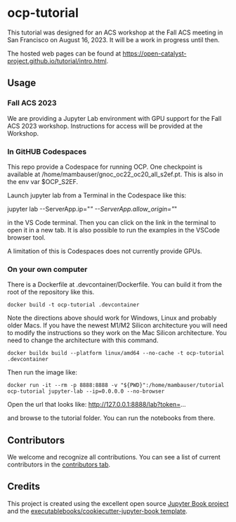 # ocp-tutorial

This tutorial was designed for an ACS workshop at the Fall ACS meeting in San Francisco on August 16, 2023. It will be a work in progress until then.

The hosted web pages can be found at https://open-catalyst-project.github.io/tutorial/intro.html.

## Usage

### Fall ACS 2023

We are providing a Jupyter Lab environment with GPU support for the Fall ACS  2023 workshop. Instructions for access will be provided at the Workshop.
 
### In GitHUB Codespaces

This repo provide a Codespace for running OCP. One checkpoint is available at /home/mambauser/gnoc_oc22_oc20_all_s2ef.pt. This is also in the env var $OCP_S2EF.

Launch jupyter lab from a Terminal in the Codespace like this:

jupyter lab --ServerApp.ip="*" --ServerApp.allow_origin="*"

in the VS Code terminal. Then you can click on the link in the terminal to open it in a new tab. It is also possible to run the examples in the VSCode browser tool.

A limitation of this is Codespaces does not currently provide GPUs. 

### On your own computer

There is a Dockerfile at .devcontainer/Dockerfile. You can build it from the root of the repository like this.

`docker build -t ocp-tutorial .devcontainer`

Note the directions above should work for Windows, Linux and probably older Macs. If you have the newest M1/M2 Silicon architecture you will need to modify the instructions so they work on the Mac Silicon architecture. You need to change the architecture with this command.

    docker buildx build --platform linux/amd64 --no-cache -t ocp-tutorial .devcontainer

Then run the image like:

`docker run -it --rm -p 8888:8888 -v "${PWD}":/home/mambauser/tutorial ocp-tutorial jupyter-lab --ip=0.0.0.0 --no-browser`

Open the url that looks like: http://127.0.0.1:8888/lab?token=...

and browse to the tutorial folder. You can run the notebooks from there.


    


## Contributors

We welcome and recognize all contributions. You can see a list of current contributors in the [contributors tab](https://github.com/Open-Catalyst-Project/tutorial/graphs/contributors).

## Credits

This project is created using the excellent open source [Jupyter Book project](https://jupyterbook.org/) and the [executablebooks/cookiecutter-jupyter-book template](https://github.com/executablebooks/cookiecutter-jupyter-book).
